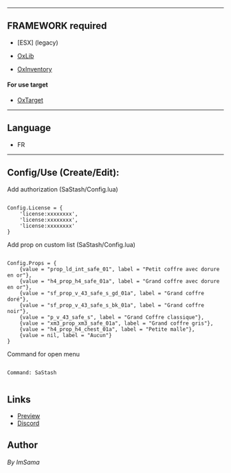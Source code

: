 

---

## FRAMEWORK required

* [ESX] (legacy)

* [OxLib](https://github.com/overextended/ox_lib)

* [OxInventory](https://github.com/overextended/ox_inventory)

#### For use target 

* [OxTarget](https://github.com/overextended/ox_target)

---

## Language

* FR

---

## Config/Use (Create/Edit):

Add authorization (SaStash/Config.lua)
```

Config.License = {
    'license:xxxxxxxx',
    'license:xxxxxxxx',
    'license:xxxxxxxx'
}

```

Add prop on custom list (SaStash/Config.lua)
```

Config.Props = {
	{value = "prop_ld_int_safe_01", label = "Petit coffre avec dorure en or"}, 
	{value = "h4_prop_h4_safe_01a", label = "Grand coffre avec dorure en or"}, 
	{value = "sf_prop_v_43_safe_s_gd_01a", label = "Grand coffre doré"}, 
	{value = "sf_prop_v_43_safe_s_bk_01a", label = "Grand coffre noir"},
	{value = "p_v_43_safe_s", label = "Grand Coffre classique"}, 
	{value = "xm3_prop_xm3_safe_01a", label = "Grand coffre gris"},
	{value = "h4_prop_h4_chest_01a", label = "Petite malle"},
	{value = nil, label = "Aucun"}  
}

```

Command for open menu

```

Command: SaStash


```


## Links

* [Preview](https://youtu.be/SIyb5zbBJRs)
* [Discord](https://discord.gg/FAZBexrgtx)



## Author

###### By ImSama

